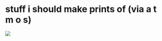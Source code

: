 <!--
id: 164769697
link: http://tumblr.atmos.org/post/164769697/stuff-i-should-make-prints-of-via-a-t-m-o-s
slug: stuff-i-should-make-prints-of-via-a-t-m-o-s
date: Mon Aug 17 2009 02:13:50 GMT-0700 (PDT)
publish: 2009-08-017
tags: 
title: stuff i should make prints of (via a t m o s)
-->


stuff i should make prints of (via a t m o s)
=============================================

![](http://25.media.tumblr.com/tumblr_koikb3VhBP1qz4sngo1_500.jpg)

